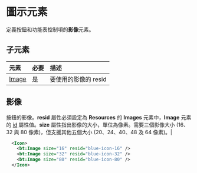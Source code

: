# <a name="icon-element"></a>圖示元素
定義按鈕[](./control.md#button-control)和功能表[](./control.md#menu-dropdown-button-controls)控制項的**影像**元素。

## <a name="child-elements"></a>子元素
|  元素 |  必要  |  描述  |
|:-----|:-----|:-----|
|  [Image](#image)        | 是 |   要使用的影像的 resid         |

## <a name="image"></a>影像
按鈕的影像。**resid** 屬性必須設定為 **Resources** 的 **Images** 元素中，**Image** 元素的 [id](./resources.md) 屬性值。**size** 屬性指出影像的大小，單位為像素。需要三個影像大小 (16、32 與 80 像素)，但支援其他五個大小 (20、24、40、48 及 64 像素)。|


```xml
  <Icon>
    <bt:Image size="16" resid="blue-icon-16" />
    <bt:Image size="32" resid="blue-icon-32" />
    <bt:Image size="80" resid="blue-icon-80" />
  </Icon>
```  